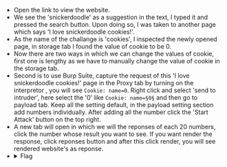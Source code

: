 - Open the link to view the website.
- We see the 'snickerdoodle' as a suggestion in the text, I typed it and pressed the search button. Upon doing so, I was taken to another page which says 'I love snickerdoodle cookies!'.
- As the name of the challange is 'cookies', I inspected the newly opened page, in storage tab I found the value of cookie to be 0.
- Now there are two ways in which we can change the values of cookie, first one is lengthy as we have to manually change the value of cookie in the storage tab.
- Second is to use Burp Suite, capture the request of this 'I love snickerdoodle cookies!' page in the Proxy tab by turning on the interpretor , you will see `Cookie: name=0`. Right click and select 'send to intruder', here select the '0' like `Cookie: name=§0§` and then go to payload tab. Keep all the setting default, in the payload setting section add numbers individually. After adding all the number click the 'Start Attack' button on the top right.
- A new tab will open in which we will the reponses of each 20 numbers, click the number whose result you want to see. If you want render the response, click reponses button and after this click render, you will see rendered website's as reponse.
- <details> 
  <summary>Flag</summary>
   picoCTF{3v3ry1_l0v3s_c00k135_94190c8a}
  </details>
